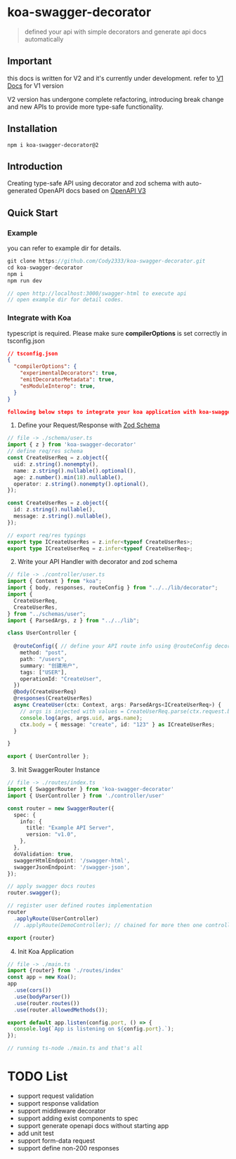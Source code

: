 # koa-swagger-decorator

> defined your api with simple decorators and generate api docs automatically

## Important

this docs is written for V2 and it's currently under development. 
refer to [V1 Docs](https://github.com/Cody2333/koa-swagger-decorator/tree/develop) for V1 version

V2 version has undergone complete refactoring, introducing break change and new APIs to provide more type-safe functionality.

## Installation

`npm i koa-swagger-decorator@2`

## Introduction

Creating type-safe API using decorator and zod schema with auto-generated OpenAPI docs based on [OpenAPI V3](https://swagger.io/specification/)

## Quick Start

### Example

you can refer to example dir for details.

```typescript
git clone https://github.com/Cody2333/koa-swagger-decorator.git
cd koa-swagger-decorator
npm i
npm run dev

// open http://localhost:3000/swagger-html to execute api
// open example dir for detail codes.
```

### Integrate with Koa

typescript is required. Please make sure **compilerOptions** is set correctly in tsconfig.json
```json
// tsconfig.json
{
  "compilerOptions": {
    "experimentalDecorators": true,
    "emitDecoratorMetadata": true,
    "esModuleInterop": true,
  }
}

following below steps to integrate your koa application with koa-swagger-decorator

```
1. Define your Request/Response with [Zod Schema](https://github.com/colinhacks/zod)
```typescript
// file -> ./schema/user.ts
import { z } from 'koa-swagger-decorator'
// define req/res schema
const CreateUserReq = z.object({
  uid: z.string().nonempty(),
  name: z.string().nullable().optional(),
  age: z.number().min(18).nullable(),
  operator: z.string().nonempty().optional(),
});

const CreateUserRes = z.object({
  id: z.string().nullable(),
  message: z.string().nullable(),
});

// export req/res typings
export type ICreateUserRes = z.infer<typeof CreateUserRes>;
export type ICreateUserReq = z.infer<typeof CreateUserReq>;
```
2. Write your API Handler with decorator and zod schema 

```typescript
// file -> ./controller/user.ts
import { Context } from "koa";
import { body, responses, routeConfig } from "../../lib/decorator";
import {
  CreateUserReq,
  CreateUserRes,
} from "../schemas/user";
import { ParsedArgs, z } from "../../lib";

class UserController {
 
  @routeConfig({ // define your API route info using @routeConfig decorator
    method: "post",
    path: "/users",
    summary: "创建用户",
    tags: ["USER"],
    operationId: "CreateUser",
  })
  @body(CreateUserReq)
  @responses(CreateUserRes)
  async CreateUser(ctx: Context, args: ParsedArgs<ICreateUserReq>) {
    // args is injected with values = CreateUserReq.parse(ctx.request.body)
    console.log(args, args.uid, args.name);
    ctx.body = { message: "create", id: "123" } as ICreateUserRes;
  }

}

export { UserController };

```
3. Init SwaggerRouter Instance

```typescript
// file -> ./routes/index.ts
import { SwaggerRouter } from 'koa-swagger-decorator'
import { UserController } from './controller/user'

const router = new SwaggerRouter({
  spec: {
    info: {
      title: "Example API Server",
      version: "v1.0",
    },
  },
  doValidation: true,
  swaggerHtmlEndpoint: '/swagger-html',
  swaggerJsonEndpoint: '/swagger-json',
});

// apply swagger docs routes
router.swagger();

// register user defined routes implementation
router
  .applyRoute(UserController)
  // .applyRoute(DemoController); // chained for more then one controller imports

export {router}
```

4. Init Koa Application
```typescript
// file -> ./main.ts
import {router} from './routes/index'
const app = new Koa();
app
  .use(cors())
  .use(bodyParser())
  .use(router.routes())
  .use(router.allowedMethods());

export default app.listen(config.port, () => {
  console.log(`App is listening on ${config.port}.`);
});

// running ts-node ./main.ts and that's all
```


# TODO List

- support request validation
- support response validation
- support middleware decorator
- support adding exist components to spec
- support generate openapi docs without starting app
- add unit test
- support form-data request
- support define non-200 responses

